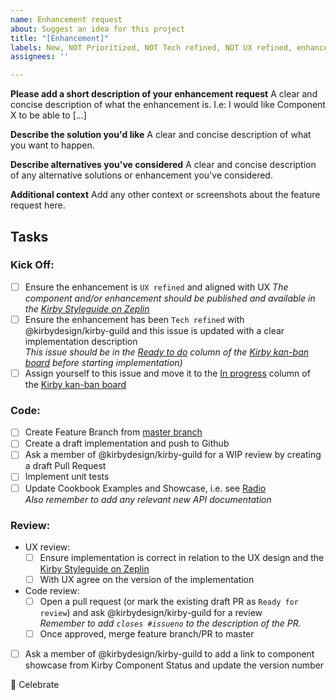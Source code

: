 ```yaml
---
name: Enhancement request
about: Suggest an idea for this project
title: "[Enhancement]"
labels: New, NOT Prioritized, NOT Tech refined, NOT UX refined, enhancement
assignees: ''

---
```


<!--**Mandatory steps to ensure alignment between stakeholders and the progression of Kirby**-->

<!--In order to ensure steady progress and quality of Kirby, please follow our outlined process. By default three labels are added to new component issues and enhancements. To help Kirby please follow these steps, and remove the labels from the issue when done.-->

<!--*NOT Prioritized*-->
<!--Describe any deadlines for the issue - eg. X needs this done by Y date, to be used in Z sprint. Suggest a milestone for the issue. The `Not Prioritized` label will be removed by the Kirby team. -->

<!--*NOT UX Refined*-->
<!--Make sure the new Component, has a name, can be found in Zeplin, and is used in minimum one reviewed screen. Remove the `NOT UX Refined` label and add links to Zeplin.-->

<!--*NOT Tech Refined*-->
<!--Sketch a solution in technical terms, that is how will the component be enhanced - eg. build it from scratch or build using X Ionic component. Call for a brief meeting or spend enough time with someone from @kirbydesign/kirby-guild to get a "go ahead". Remove the `NOT Tech Refined` label.-->


**Please add a short description of your enhancement request**
A clear and concise description of what the enhancement is. I.e: I would like Component X to be able to [...]

**Describe the solution you'd like**
A clear and concise description of what you want to happen.

**Describe alternatives you've considered**
A clear and concise description of any alternative solutions or enhancement you've considered.

**Additional context**
Add any other context or screenshots about the feature request here.

## Tasks

### Kick Off:

- [ ] Ensure the enhancement is `UX refined` and aligned with UX 
_The component and/or enhancement should be published and available in the [Kirby Styleguide on Zeplin](https://zpl.io/258pXGj)_
- [ ] Ensure the enhancement has been `Tech refined` with @kirbydesign/kirby-guild and this issue is updated with a clear implementation description  
_This issue should be in the [Ready to do](https://github.com/kirbydesign/designsystem/projects/1#column-4590936) column of the [Kirby kan-ban board](https://github.com/kirbydesign/designsystem/projects/1) before starting implementation)_
- [ ] Assign yourself to this issue and move it to the [In progress](https://github.com/kirbydesign/designsystem/projects/1#column-4590937) column of the [Kirby kan-ban board](https://github.com/kirbydesign/designsystem/projects/1)

### Code:

- [ ] Create Feature Branch from [master branch](https://github.com/kirbydesign/designsystem/tree/master)
- [ ] Create a draft implementation and push to Github
- [ ] Ask a member of @kirbydesign/kirby-guild for a WIP review by creating a draft Pull Request
- [ ] Implement unit tests
- [ ] Update Cookbook Examples and Showcase, i.e. see [Radio](https://cookbook.kirby.design/home/showcase/radio)  
_Also remember to add any relevant new API documentation_

### Review:

- UX review:
  - [ ] Ensure implementation is correct in relation to the UX design and the [Kirby Styleguide on Zeplin](https://zpl.io/258pXGj)
  - [ ] With UX agree on the version of the implementation
- Code review:
  - [ ] Open a pull request (or mark the existing draft PR as `Ready for review`) and ask @kirbydesign/kirby-guild for a review  
_Remember to add `closes #issueno` to the description of the PR._
  - [ ] Once approved, merge feature branch/PR to master
- [ ] Ask a member of @kirbydesign/kirby-guild to add a link to component showcase from Kirby Component Status and update the version number

:tada: Celebrate
